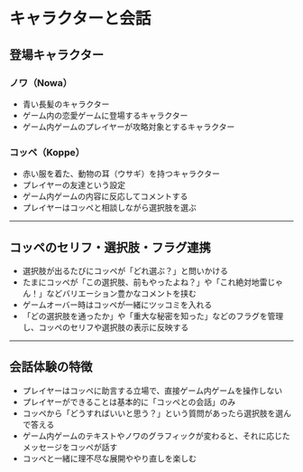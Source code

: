 # キャラクターと会話

## 登場キャラクター

### ノワ（Nowa）
- 青い長髪のキャラクター
- ゲーム内の恋愛ゲームに登場するキャラクター
- ゲーム内ゲームのプレイヤーが攻略対象とするキャラクター

### コッペ（Koppe）
- 赤い服を着た、動物の耳（ウサギ）を持つキャラクター
- プレイヤーの友達という設定
- ゲーム内ゲームの内容に反応してコメントする
- プレイヤーはコッペと相談しながら選択肢を選ぶ

---

## コッペのセリフ・選択肢・フラグ連携

- 選択肢が出るたびにコッペが「どれ選ぶ？」と問いかける
- たまにコッペが「この選択肢、前もやったよね？」や「これ絶対地雷じゃん！」などバリエーション豊かなコメントを挟む
- ゲームオーバー時はコッペが一緒にツッコミを入れる
- 「どの選択肢を通ったか」や「重大な秘密を知った」などのフラグを管理し、コッペのセリフや選択肢の表示に反映する

---

## 会話体験の特徴

- プレイヤーはコッペに助言する立場で、直接ゲーム内ゲームを操作しない
- プレイヤーができることは基本的に「コッペとの会話」のみ
- コッペから「どうすればいいと思う？」という質問があったら選択肢を選んで答える
- ゲーム内ゲームのテキストやノワのグラフィックが変わると、それに応じたメッセージをコッペが話す
- コッペと一緒に理不尽な展開ややり直しを楽しむ
